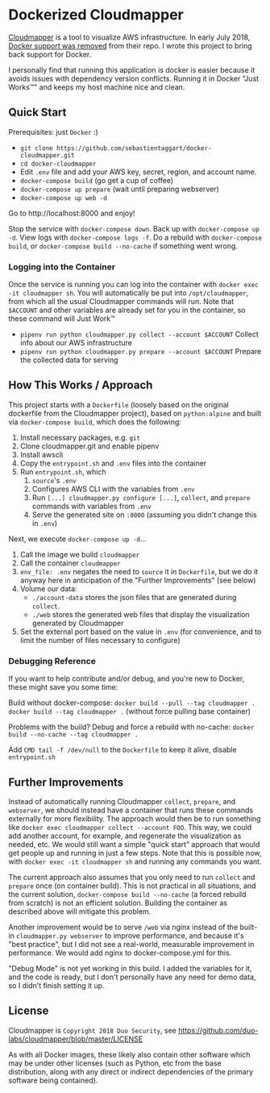 # Dockerized Cloudmapper

[Cloudmapper](https://github.com/duo-labs/cloudmapper) is a tool to visualize AWS infrastructure.  In early July 2018, [Docker support was
removed](https://github.com/duo-labs/cloudmapper/commit/c430e5faab41e8355052e82fe9dea4d8f4beb654) from their repo.  I wrote this project to bring back support for Docker.

I personally find that running this application is docker is easier because it avoids issues with dependency version conflicts.  Running it in Docker "Just Works™" and keeps my host machine nice and clean.

## Quick Start

Prerequisites: just `Docker` :)

- `git clone https://github.com/sebastientaggart/docker-cloudmapper.git`
- `cd docker-cloudmapper`
- Edit `.env` file and add your AWS key, secret, region, and account name.
- `docker-compose build` (go get a cup of coffee)
- `docker-compose up prepare` (wait until preparing webserver)
- `docker-compose up web -d`

Go to http://localhost:8000 and enjoy!

Stop the service with `docker-compose down`.  Back up with `docker-compose up -d`.  View logs with `docker-compose logs -f`.  Do a rebuild with `docker-compose build`, or `docker-compose build --no-cache` if something went wrong.

### Logging into the Container

Once the service is running you can log into the container with `docker exec -it cloudmapper sh`.  You will automatically be put into `/opt/cloudmapper`, from which all the usual Cloudmapper commands will run.  Note that `$ACCOUNT` and other variables are already set for you in the container, so these command will Just Work™

- `pipenv run python cloudmapper.py collect --account $ACCOUNT` Collect info about our AWS infrastructure
- `pipenv run python cloudmapper.py prepare --account $ACCOUNT` Prepare the collected data for serving

## How This Works / Approach

This project starts with a `Dockerfile` (loosely based on the original dockerfile from the Cloudmapper project), based on `python:alpine` and built via `docker-compose build`, which does the following:

1. Install necessary packages, e.g. `git`
2. Clone cloudmapper.git and enable pipenv
3. Install awscli
4. Copy the `entrypoint.sh` and `.env` files into the container
5. Run `entrypoint.sh`, which
    1. `source`'s `.env`
    2. Configures AWS CLI with the variables from `.env`
    3. Run `[...] cloudmapper.py configure [...]`, `collect`, and `prepare` commands with variables from `.env`
    4. Serve the generated site on `:8000` (assuming you didn't change this in `.env`)

Next, we execute `docker-compose up -d`...

1. Call the image we build `cloudmapper`
2. Call the container `cloudmapper`
3. `env_file: .env` negates the need to `source` it in `Dockerfile`, but we do it anyway here in anticipation of the "Further Improvements" (see below)
4. Volume our data:
    - `./account-data` stores the json files that are generated during `collect`.
    - `./web` stores the generated web files that display the visualization generated by Cloudmapper
5. Set the external port based on the value in `.env` (for convenience, and to limit the number of files necessary to configure)

### Debugging Reference

If you want to help contribute and/or debug, and you're new to Docker, these might save you some time:

Build without docker-compose:
`docker build --pull --tag cloudmapper .`
`docker build --tag cloudmapper .` (without force pulling base container)

Problems with the build?  Debug and force a rebuild with no-cache:
`docker build --no-cache --tag cloudmapper .`

Add `CMD tail -f /dev/null` to the `Dockerfile` to keep it alive, disable `entrypoint.sh`

## Further Improvements

Instead of automatically running Cloudmapper `collect`, `prepare`, and `webserver`, we should instead have a container that runs these commands externally for more flexibility.  The approach would then be to run something like `docker exec cloudmapper collect --account FOO`.  This way, we could add another account, for example, and regenerate the visualization as needed, etc.  We would still want a simple "quick start" approach that would get people up and running in just a few steps.  Note that this is possible now, with `docker exec -it cloudmapper sh` and running any commands you want.

The current approach also assumes that you only need to run `collect` and `prepare` once (on container build).  This is not practical in all situations, and the current solution, `docker-compose build --no-cache` (a forced rebuild from scratch) is not an efficient solution.  Building the container as described above will mitigate this problem.

Another improvement would be to serve `/web` via nginx instead of the built-in `cloudmapper.py webserver` to improve performance, and because it's "best practice", but I did not see a real-world, measurable improvement in performance.  We would add nginx to docker-compose.yml for this.

"Debug Mode" is not yet working in this build.  I added the variables for it, and the code is ready, but I don't personally have any need for demo data, so I didn't finish setting it up.

## License

Cloudmapper is `Copyright 2018 Duo Security`, see https://github.com/duo-labs/cloudmapper/blob/master/LICENSE

As with all Docker images, these likely also contain other software which may be under other licenses (such as Python, etc from the base distribution, along with any direct or indirect dependencies of the primary software being contained).
